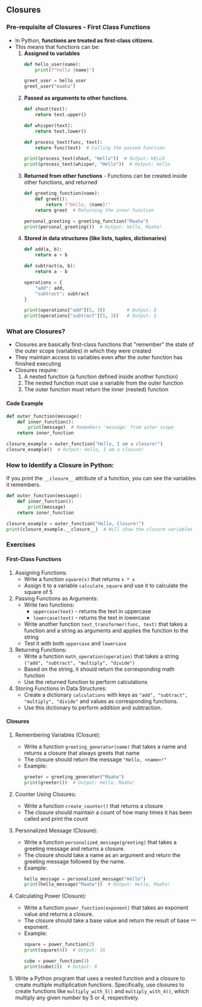 ## Closures

### Pre-requisite of Closures - **First Class Functions** 
- In Python, **functions are treated as first-class citizens**.
- This means that functions can be:
    1. **Assigned to variables**
        ```python
        def hello_user(name):
            print(f"hello {name}")

        greet_user = hello_user
        greet_user("maaha")
        ```
    2. **Passed as arguments to other functions**.
        ```python
        def shout(text):
            return text.upper()

        def whisper(text):
            return text.lower()

        def process_text(func, text):
            return func(text)  # Calling the passed function

        print(process_text(shout, "Hello"))  # Output: HELLO
        print(process_text(whisper, "Hello"))  # Output: hello            
        ```
    3. **Returned from other functions** - Functions can be created inside other functions, and returned
        ```python
        def greeting_function(name):
            def greet():
                return f"Hello, {name}!"
            return greet  # Returning the inner function

        personal_greeting = greeting_function("Maaha")
        print(personal_greeting())  # Output: Hello, Maaha!
        ```
    4. **Stored in data structures (like lists, tuples, dictionaries)**
        ```python
        def add(a, b):
            return a + b

        def subtract(a, b):
            return a - b

        operations = {
            "add": add,
            "subtract": subtract
        }

        print(operations["add"](5, 3))        # Output: 8
        print(operations["subtract"](5, 3))   # Output: 2
        ```
### What are Closures?
- Closures are basically first-class functions that "remember" the state of the outer scope (variables) in which they were created
- They maintain access to variables even after the outer function has finished executing
- Closures require:
    1. A nested function (a function defined inside another function)
    2. The nested function must use a variable from the outer function
    3. The outer function must return the inner (nested) function

#### Code Example
```python
def outer_function(message):
    def inner_function():
        print(message)  # Remembers 'message' from outer scope
    return inner_function

closure_example = outer_function("Hello, I am a closure!")
closure_example()  # Output: Hello, I am a closure!
```

### How to Identify a Closure in Python:
If you print the `__closure__` attribute of a function, you can see the variables it remembers.
```python
def outer_function(message):
    def inner_function():
        print(message)
    return inner_function

closure_example = outer_function("Hello, Closure!")
print(closure_example.__closure__)  # Will show the closure variables
```

### Exercises
#### First-Class Functions
1. Assigning Functions:
    - Write a function `square(x)` that returns `x * x`
    - Assign it to a variable `calculate_square` and use it to calculate the square of 5
2. Passing Functions as Arguments:
    - Write two functions:
        - `uppercase(text)` - returns the text in uppercase
        - `lowercase(text)` - returns the text in lowercase
    - Write another function `text_transformer(func, text)` that takes a function and a string as arguments and applies the function to the string
    - Test it with both `uppercase` and `lowercase`
3. Returning Functions:
    - Write a function `math_operation(operation)` that takes a string `("add", "subtract", "multiply", "divide")`
    - Based on the string, it should return the corresponding math function
    - Use the returned function to perform calculations
4. Storing Functions in Data Structures:
    - Create a dictionary `calculations` with keys as `"add", "subtract", "multiply", "divide"` and values as corresponding functions.
    - Use this dictionary to perform addition and subtraction.

#### Closures
1. Remembering Variables (Closure):
    - Write a function `greeting_generator(name)` that takes a name and returns a closure that always greets that name
    - The closure should return the message `"Hello, <name>!"`
    - Example:
        ```python
        greeter = greeting_generator("Maaha")
        print(greeter())  # Output: Hello, Maaha!
        ```

2. Counter Using Closures:
    - Write a function `create_counter()` that returns a closure
    - The closure should maintain a count of how many times it has been called and print the count

3. Personalized Message (Closure):
    - Write a function `personalized_message(greeting)` that takes a greeting message and returns a closure.
    - The closure should take a name as an argument and return the greeting message followed by the name.
    - Example:
        ```python
        hello_message = personalized_message("Hello")
        print(hello_message("Maaha"))  # Output: Hello, Maaha!
        ```

4. Calculating Power (Closure):
    - Write a function `power_function(exponent)` that takes an exponent value and returns a closure.
    - The closure should take a base value and return the result of base `**` exponent.
    - Example:
        ```python
        square = power_function(2)
        print(square(4))  # Output: 16

        cube = power_function(3)
        print(cube(2))  # Output: 8
        ```

5. Write a Python program that uses a nested function and a closure to create multiple multiplication functions. Specifically, use closures to create functions like `multiply_with_5()` and `multiply_with_4()`, which multiply any given number by 5 or 4, respectively.
